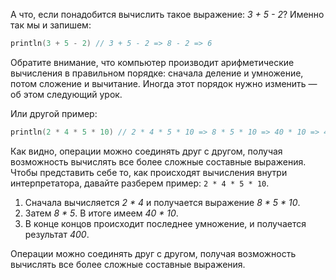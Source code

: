 А что, если понадобится вычислить такое выражение: *3 + 5 - 2*? Именно так мы и запишем:

```kotlin
println(3 + 5 - 2) // 3 + 5 - 2 => 8 - 2 => 6
```

Обратите внимание, что компьютер производит арифметические вычисления в правильном порядке: сначала деление и умножение, потом сложение и вычитание. Иногда этот порядок нужно изменить — об этом следующий урок.

Или другой пример:

```kotlin
println(2 * 4 * 5 * 10) // 2 * 4 * 5 * 10 => 8 * 5 * 10 => 40 * 10 => 400
```

Как видно, операции можно соединять друг с другом, получая возможность вычислять все более сложные составные выражения. Чтобы представить себе то, как происходят вычисления внутри интерпретатора, давайте разберем пример: `2 * 4 * 5 * 10`.

1. Сначала вычисляется *2 * 4* и получается выражение *8 * 5 * 10*.
1. Затем *8 * 5*. В итоге имеем *40 * 10*.
3. В конце концов происходит последнее умножение, и получается результат *400*.

Операции можно соединять друг с другом, получая возможность вычислять все более сложные составные выражения.
